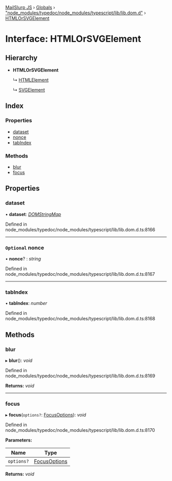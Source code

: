 [MailSlurp JS](../README.md) › [Globals](../globals.md) › ["node_modules/typedoc/node_modules/typescript/lib/lib.dom.d"](../modules/_node_modules_typedoc_node_modules_typescript_lib_lib_dom_d_.md) › [HTMLOrSVGElement](_node_modules_typedoc_node_modules_typescript_lib_lib_dom_d_.htmlorsvgelement.md)

# Interface: HTMLOrSVGElement

## Hierarchy

* **HTMLOrSVGElement**

  ↳ [HTMLElement](_node_modules_typedoc_node_modules_typescript_lib_lib_dom_d_.htmlelement.md)

  ↳ [SVGElement](_node_modules_typedoc_node_modules_typescript_lib_lib_dom_d_.svgelement.md)

## Index

### Properties

* [dataset](_node_modules_typedoc_node_modules_typescript_lib_lib_dom_d_.htmlorsvgelement.md#dataset)
* [nonce](_node_modules_typedoc_node_modules_typescript_lib_lib_dom_d_.htmlorsvgelement.md#optional-nonce)
* [tabIndex](_node_modules_typedoc_node_modules_typescript_lib_lib_dom_d_.htmlorsvgelement.md#tabindex)

### Methods

* [blur](_node_modules_typedoc_node_modules_typescript_lib_lib_dom_d_.htmlorsvgelement.md#blur)
* [focus](_node_modules_typedoc_node_modules_typescript_lib_lib_dom_d_.htmlorsvgelement.md#focus)

## Properties

###  dataset

• **dataset**: *[DOMStringMap](_node_modules_typedoc_node_modules_typescript_lib_lib_dom_d_.domstringmap.md)*

Defined in node_modules/typedoc/node_modules/typescript/lib/lib.dom.d.ts:8166

___

### `Optional` nonce

• **nonce**? : *string*

Defined in node_modules/typedoc/node_modules/typescript/lib/lib.dom.d.ts:8167

___

###  tabIndex

• **tabIndex**: *number*

Defined in node_modules/typedoc/node_modules/typescript/lib/lib.dom.d.ts:8168

## Methods

###  blur

▸ **blur**(): *void*

Defined in node_modules/typedoc/node_modules/typescript/lib/lib.dom.d.ts:8169

**Returns:** *void*

___

###  focus

▸ **focus**(`options?`: [FocusOptions](_node_modules_typedoc_node_modules_typescript_lib_lib_dom_d_.focusoptions.md)): *void*

Defined in node_modules/typedoc/node_modules/typescript/lib/lib.dom.d.ts:8170

**Parameters:**

Name | Type |
------ | ------ |
`options?` | [FocusOptions](_node_modules_typedoc_node_modules_typescript_lib_lib_dom_d_.focusoptions.md) |

**Returns:** *void*
